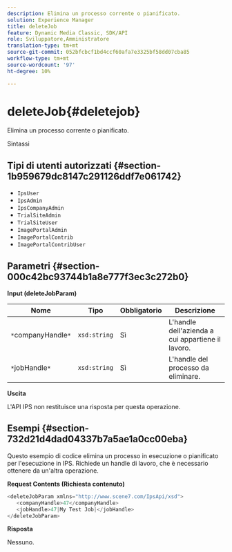 ```yaml
---
description: Elimina un processo corrente o pianificato.
solution: Experience Manager
title: deleteJob
feature: Dynamic Media Classic, SDK/API
role: Sviluppatore,Amministratore
translation-type: tm+mt
source-git-commit: 052bfcbcf1bd4ccf60afa7e3325bf58dd07cba85
workflow-type: tm+mt
source-wordcount: '97'
ht-degree: 10%

---
```



# deleteJob{#deletejob}

Elimina un processo corrente o pianificato.

Sintassi

## Tipi di utenti autorizzati {#section-1b959679dc8147c291126ddf7e061742}

* `IpsUser`
* `IpsAdmin`
* `IpsCompanyAdmin`
* `TrialSiteAdmin`
* `TrialSiteUser`
* `ImagePortalAdmin`
* `ImagePortalContrib`
* `ImagePortalContribUser`

## Parametri {#section-000c42bc93744b1a8e777f3ec3c272b0}

**Input (deleteJobParam)**

| Nome | Tipo | Obbligatorio | Descrizione |
|---|---|---|---|
| `*`companyHandle`*` | `xsd:string` | Sì | L&#39;handle dell&#39;azienda a cui appartiene il lavoro. |
| `*`jobHandle`*` | `xsd:string` | Sì | L&#39;handle del processo da eliminare. |

**Uscita**

L&#39;API IPS non restituisce una risposta per questa operazione.

## Esempi {#section-732d21d4dad04337b7a5ae1a0cc00eba}

Questo esempio di codice elimina un processo in esecuzione o pianificato per l&#39;esecuzione in IPS. Richiede un handle di lavoro, che è necessario ottenere da un&#39;altra operazione.

**Request Contents (Richiesta contenuto)**

```java
<deleteJobParam xmlns="http://www.scene7.com/IpsApi/xsd">
   <companyHandle>47</companyHandle>
   <jobHandle>47|My Test Job|</jobHandle>
</deleteJobParam>
```

**Risposta**

Nessuno.
